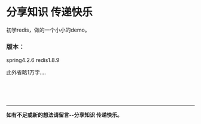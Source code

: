 # 分享知识  传递快乐 


 初学redis，做的一个小小的demo。


### 版本：
spring4.2.6
redis1.8.9


此外省略1万字....













<br><br><br>

---

**如有不足或新的想法请留言--分享知识 传递快乐。** 